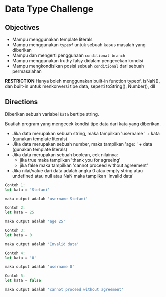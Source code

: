 # Data Type Challenge

## Objectives
- Mampu menggunakan template literals
- Mampu menggunakan `typeof` untuk sebuah kasus masalah yang diberikan
- Mampu dan mengerti penggunaan `conditional branch`
- Mampu menggunakan truthy falsy didalam pengecekan kondisi
- Mampu mengkondisikan posisi sebuah `conditional` dari sebuah permasalahan

**RESTRICTION**
Hanya boleh menggunakan built-in function typeof, isNaN(), dan built-in untuk menkonversi tipe data, seperti toString(), Number(), dll

## Directions
Diberikan sebuah variabel `kata` bertipe string.

Buatlah program yang mengecek kondisi tipe data dari kata yang diberikan.
- Jika data merupakan sebuah string, maka tampilkan 'username ' + kata (gunakan template literals)
- Jika data merupakan sebuah number, maka tampilkan 'age: ' + data (gunakan template literals)
- Jika data merupakan sebuah boolean, cek nilainya:
  - jika true maka tampilkan 'thank you for agreeing'
  - jika false maka tampilkan 'cannot proceed without agreement'
- Jika nilai/value dari data adalah angka 0 atau empty string atau undefined atau null atau NaN maka tampilkan 'Invalid data'

```JavaScript
Contoh 1:
let kata = 'Stefani'

maka output adalah 'username Stefani'

Contoh 2:
let kata = 25

maka output adalah 'age 25'

Contoh 3:
let kata = 0

maka output adalah 'Invalid data'

Contoh 4:
let kata = '0'

maka output adalah 'username 0'

Contoh 5:
let kata = false

maka output adalah 'cannot proceed without agreement'
```

